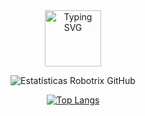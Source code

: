<div align="center" style="text-align: center;">
  <a href="https://git.io/typing-svg">
    <img  height="90" src="https://readme-typing-svg.herokuapp.com/?center=true&vCenter=true&color=2368c8&lines=Olá,+alunos+😍;Bem-vindos+ao+Github+Robotrix🤖" alt="Typing SVG">
  </a>
</div>

<div align="center";>
<div>
  
  ![ Estatísticas Robotrix GitHub ](https://github-readme-stats.vercel.app/api?username=RobotrixEduca&show_icons=true&theme=white)
</div>
<div>
  
  [![Top Langs](https://github-readme-stats.vercel.app/api/top-langs/?username=RobotrixEduca&layout=compact&show_icons=true&theme=white)](https://github.com/RobotrixEduca/github-readme-stats)

</div>
</div>
